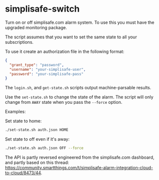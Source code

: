 # simplisafe-switch

Turn on or off simplisafe.com alarm system. To use this you must have the upgraded monitoring package.

The script assumes that you want to set the same state to all your subscriptions.

To use it create an authorization file in the following format:

```json
{
  "grant_type": "password",
  "username": "your-simplisafe-user",
  "password": "your-simplisafe-pass"
}
```

The `login.sh`, and `get-state.sh` scripts output machine-parsable results.

Use the `set-state.sh` to change the state of the alarm. The script will only change from `AWAY` state when you pass
the `--force` option.

Examples:

Set state to home:

```bash
./set-state.sh auth.json HOME
```

Set state to off even if it's away:

```bash
./set-state.sh auth.json OFF --force
```

The API is partly reversed engineered from the simplisafe.com dashboard, and partly based on this thread:
https://community.smartthings.com/t/simplisafe-alarm-integration-cloud-to-cloud/8473/44.
